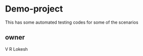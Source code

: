 # Demo-project
This has some automated testing codes for some of the scenarios 

## owner 
V R Lokesh
